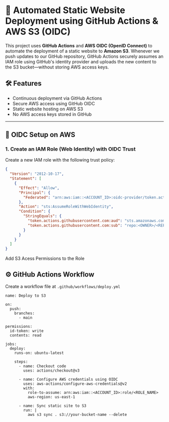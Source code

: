 # 🚀 Automated Static Website Deployment using GitHub Actions & AWS S3 (OIDC)

This project uses **GitHub Actions** and **AWS OIDC (OpenID Connect)** to automate the deployment of a static website to **Amazon S3**. Whenever we push updates to our GitHub repository, GitHub Actions securely assumes an IAM role using GitHub's identity provider and uploads the new content to the S3 bucket—without storing AWS access keys.

## 🛠️ Features

- Continuous deployment via GitHub Actions
- Secure AWS access using GitHub OIDC
- Static website hosting on AWS S3
- No AWS access keys stored in GitHub

---

## 🔐 OIDC Setup on AWS

### 1. Create an IAM Role (Web Identity) with OIDC Trust

Create a new IAM role with the following trust policy:

```json
{
  "Version": "2012-10-17",
  "Statement": [
    {
      "Effect": "Allow",
      "Principal": {
        "Federated": "arn:aws:iam::<ACCOUNT_ID>:oidc-provider/token.actions.githubusercontent.com"
      },
      "Action": "sts:AssumeRoleWithWebIdentity",
      "Condition": {
        "StringEquals": {
          "token.actions.githubusercontent.com:aud": "sts.amazonaws.com",
          "token.actions.githubusercontent.com:sub": "repo:<OWNER>/<REPO>:ref:refs/heads/main"
        }
      }
    }
  ]
}
```
Add S3 Acess Permissions to the Role


## ⚙️ GitHub Actions Workflow
Create a workflow file at `.github/workflows/deploy.yml`

```
name: Deploy to S3

on:
  push:
    branches:
      - main

permissions:
  id-token: write
  contents: read

jobs:
  deploy:
    runs-on: ubuntu-latest

    steps:
      - name: Checkout code
        uses: actions/checkout@v3

      - name: Configure AWS credentials using OIDC
        uses: aws-actions/configure-aws-credentials@v2
        with:
          role-to-assume: arn:aws:iam::<ACCOUNT_ID>:role/<ROLE_NAME>
          aws-region: us-east-1

      - name: Sync static site to S3
        run: |
          aws s3 sync . s3://your-bucket-name --delete

```
